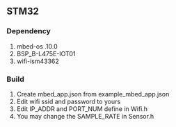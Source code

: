 ## STM32

### Dependency

1. mbed-os .10.0
2. BSP_B-L475E-IOT01
3. wifi-ism43362

### Build

1. Create mbed_app.json from example_mbed_app.json
2. Edit wifi ssid and password to yours
3. Edit IP_ADDR and PORT_NUM define in Wifi.h
4. You may change the SAMPLE_RATE in Sensor.h

